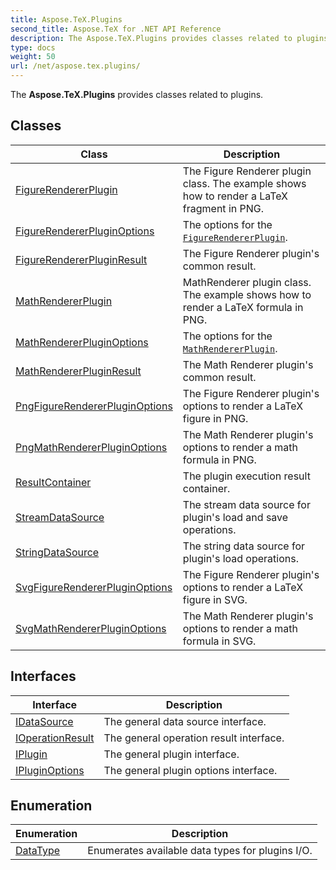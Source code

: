 ```yaml
---
title: Aspose.TeX.Plugins
second_title: Aspose.TeX for .NET API Reference
description: The Aspose.TeX.Plugins provides classes related to plugins
type: docs
weight: 50
url: /net/aspose.tex.plugins/
---
```

The **Aspose.TeX.Plugins** provides classes related to plugins.

## Classes

| Class | Description |
| --- | --- |
| [FigureRendererPlugin](./figurerendererplugin/) | The Figure Renderer plugin class.  The example shows how to render a LaTeX fragment in PNG. |
| [FigureRendererPluginOptions](./figurerendererpluginoptions/) | The options for the [`FigureRendererPlugin`](../aspose.tex.plugins/figurerendererplugin/). |
| [FigureRendererPluginResult](./figurerendererpluginresult/) | The Figure Renderer plugin's common result. |
| [MathRendererPlugin](./mathrendererplugin/) | MathRenderer plugin class.  The example shows how to render a LaTeX formula in PNG. |
| [MathRendererPluginOptions](./mathrendererpluginoptions/) | The options for the [`MathRendererPlugin`](../aspose.tex.plugins/mathrendererplugin/). |
| [MathRendererPluginResult](./mathrendererpluginresult/) | The Math Renderer plugin's common result. |
| [PngFigureRendererPluginOptions](./pngfigurerendererpluginoptions/) | The Figure Renderer plugin's options to render a LaTeX figure in PNG. |
| [PngMathRendererPluginOptions](./pngmathrendererpluginoptions/) | The Math Renderer plugin's options to render a math formula in PNG. |
| [ResultContainer](./resultcontainer/) | The plugin execution result container. |
| [StreamDataSource](./streamdatasource/) | The stream data source for plugin's load and save operations. |
| [StringDataSource](./stringdatasource/) | The string data source for plugin's load operations. |
| [SvgFigureRendererPluginOptions](./svgfigurerendererpluginoptions/) | The Figure Renderer plugin's options to render a LaTeX figure in SVG. |
| [SvgMathRendererPluginOptions](./svgmathrendererpluginoptions/) | The Math Renderer plugin's options to render a math formula in SVG. |
## Interfaces

| Interface | Description |
| --- | --- |
| [IDataSource](./idatasource/) | The general data source interface. |
| [IOperationResult](./ioperationresult/) | The general operation result interface. |
| [IPlugin](./iplugin/) | The general plugin interface. |
| [IPluginOptions](./ipluginoptions/) | The general plugin options interface. |
## Enumeration

| Enumeration | Description |
| --- | --- |
| [DataType](./datatype/) | Enumerates available data types for plugins I/O. |



